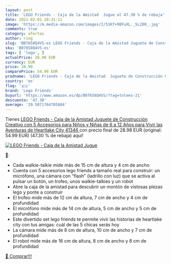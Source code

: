 ```yaml
---
layout: post
title: 'LEGO Friends - Caja de la Amistad  Jugue al 47.30 % de rebaja'
date: 2021-02-01 10:31:11
image: 'https://m.media-amazon.com/images/I/51Kf+90FuXL._SL200_.jpg'
comments: true
category: ofertas
author: ring
slug: 'B07658Q4VS-es LEGO Friends - Caja de la Amistad Juguete de Construcción...'
sku: 'B07658Q4VS-es'
tags: [ 'lego', ]
actualPrice: 28.98 EUR
currency: EUR
price: 28.98
comparePrice: 54.99 EUR
prodname: 'LEGO Friends - Caja de la Amistad  Juguete de Construcción Creativo con 5 Accesorios para Niños y Niñas de 6 a 12 Años para Vivir las Aventuras de Heartlake City  41346 '
country: 'es'
flag: '🇪🇸'
brand: 'Lego Friends'
buyurl: 'https://www.amazon.es/dp/B07658Q4VS/?tag=tolees-21'
descuento: '47.30'
average: '29.5071764705884'
---
```


Tienes [LEGO Friends - Caja de la Amistad  Juguete de Construcción Creativo con 5 Accesorios para Niños y Niñas de 6 a 12 Años para Vivir las Aventuras de Heartlake City  41346 ](https://www.amazon.es/dp/B07658Q4VS/?tag=tolees-21) con precio final de  28.98 EUR (original: 54.99 EUR) (47.30 %  de rebaja) aqui!

[![LEGO Friends - Caja de la Amistad  Jugue](https://m.media-amazon.com/images/I/51Kf+90FuXL._SL200_.jpg)](https://www.amazon.es/dp/B07658Q4VS/?tag=tolees-21)

🔎:

- Cada walkie-talkie mide más de 15 cm de altura y 4 cm de ancho
- Cuenta con 5 accesorios lego friends a tamaño real para construir: un micrófono, una cámara con “flash” (ladrillo con luz) que se activa al pulsar un botón, un trofeo, unos walkie-talkies y un robot
- Abre la caja de la amistad para descubrir un montón de vistosas piezas lego y ponte a construir
- El trofeo mide más de 12 cm de altura, 7 cm de ancho y 4 cm de profundidad
- El micrófono mide más de 14 cm de altura, 5 cm de ancho y 5 cm de profundidad
- Este divertido set lego friends te permite vivir las historias de heartlake city con tus amigas: cuál de las 5 chicas serás hoy
- La cámara mide más de 8 cm de altura, 10 cm de ancho y 7 cm de profundidad
- El robot mide más de 16 cm de altura, 8 cm de ancho y 8 cm de profundidad

[🛒 Comprar!!!](https://www.amazon.es/dp/B07658Q4VS/?tag=tolees-21)
